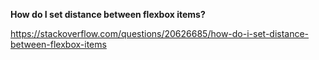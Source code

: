 **How do I set distance between flexbox items?**

https://stackoverflow.com/questions/20626685/how-do-i-set-distance-between-flexbox-items